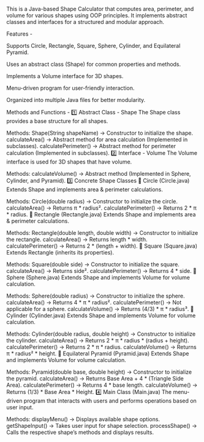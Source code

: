 
This is a Java-based Shape Calculator that computes area, perimeter, and volume for various shapes using OOP principles. 
It implements abstract classes and interfaces for a structured and modular approach.


Features -

Supports Circle, Rectangle, Square, Sphere, Cylinder, and Equilateral Pyramid.

Uses an abstract class (Shape) for common properties and methods.

Implements a Volume interface for 3D shapes.

Menu-driven program for user-friendly interaction.

Organized into multiple Java files for better modularity.


Methods and Functions - 
1️⃣ Abstract Class - Shape
The Shape class provides a base structure for all shapes.

Methods:
Shape(String shapeName) → Constructor to initialize the shape.
calculateArea() → Abstract method for area calculation (Implemented in subclasses).
calculatePerimeter() → Abstract method for perimeter calculation (Implemented in subclasses).
2️⃣ Interface - Volume
The Volume interface is used for 3D shapes that have volume.

Methods:
calculateVolume() → Abstract method (Implemented in Sphere, Cylinder, and Pyramid).
3️⃣ Concrete Shape Classes
🔹 Circle (Circle.java)
Extends Shape and implements area & perimeter calculations.

Methods:
Circle(double radius) → Constructor to initialize the circle.
calculateArea() → Returns π * radius².
calculatePerimeter() → Returns 2 * π * radius.
🔹 Rectangle (Rectangle.java)
Extends Shape and implements area & perimeter calculations.

Methods:
Rectangle(double length, double width) → Constructor to initialize the rectangle.
calculateArea() → Returns length * width.
calculatePerimeter() → Returns 2 * (length + width).
🔹 Square (Square.java)
Extends Rectangle (inherits its properties).

Methods:
Square(double side) → Constructor to initialize the square.
calculateArea() → Returns side².
calculatePerimeter() → Returns 4 * side.
🔹 Sphere (Sphere.java)
Extends Shape and implements Volume for volume calculation.

Methods:
Sphere(double radius) → Constructor to initialize the sphere.
calculateArea() → Returns 4 * π * radius².
calculatePerimeter() → Not applicable for a sphere.
calculateVolume() → Returns (4/3) * π * radius³.
🔹 Cylinder (Cylinder.java)
Extends Shape and implements Volume for volume calculation.

Methods:
Cylinder(double radius, double height) → Constructor to initialize the cylinder.
calculateArea() → Returns 2 * π * radius * (radius + height).
calculatePerimeter() → Returns 2 * π * radius.
calculateVolume() → Returns π * radius² * height.
🔹 Equilateral Pyramid (Pyramid.java)
Extends Shape and implements Volume for volume calculation.

Methods:
Pyramid(double base, double height) → Constructor to initialize the pyramid.
calculateArea() → Returns Base Area + 4 * (Triangle Side Area).
calculatePerimeter() → Returns 4 * base length.
calculateVolume() → Returns (1/3) * Base Area * Height.
4️⃣ Main Class (Main.java)
The menu-driven program that interacts with users and performs operations based on user input.

Methods:
displayMenu() → Displays available shape options.
getShapeInput() → Takes user input for shape selection.
processShape() → Calls the respective shape’s methods and displays results.
